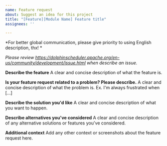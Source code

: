 ```yaml
---
name: Feature request
about: Suggest an idea for this project
title: "[Feature][Module Name] Feature title"
assignees: ''

---
```


*For better global communication, please give priority to using English description, thx! *

*Please review https://dolphinscheduler.apache.org/en-us/community/development/issue.html when describe an issue.*

**Describe the feature**
A clear and concise description of what the feature is.

**Is your feature request related to a problem? Please describe.**
A clear and concise description of what the problem is. Ex. I'm always frustrated when [...]

**Describe the solution you'd like**
A clear and concise description of what you want to happen.

**Describe alternatives you've considered**
A clear and concise description of any alternative solutions or features you've considered.

**Additional context**
Add any other context or screenshots about the feature request here.
